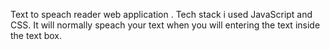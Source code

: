 Text to speach reader web application .
Tech stack i used JavaScript and CSS.
It will normally speach your text when you will entering the text inside the text box.
